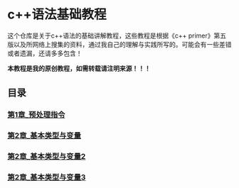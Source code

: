 # c++语法基础教程

这个仓库是关于c++语法的基础讲解教程，这些教程是根据《c++ primer》第五版以及所网络上搜集的资料，通过我自己的理解与实践所写的。可能会有一些差错或者遗漏，还请多多包含！

**本教程是我的原创教程，如需转载请注明来源！！！**

## 目录

### [第1章_预处理指令](./第1章_预处理指令/readme.md)

### [第2章_基本类型与变量](./第2章_基本类型与变量/readme.md)

### [第2章_基本类型与变量2](./第2章_基本类型与变量2/readme.md)

### [第2章_基本类型与变量3](./第2章_基本类型与变量3/readme.md)
